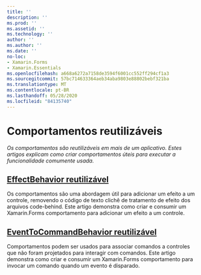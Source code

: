 ```yaml
---
title: ''
description: ''
ms.prod: ''
ms.assetid: ''
ms.technology: ''
author: ''
ms.author: ''
ms.date: ''
no-loc:
- Xamarin.Forms
- Xamarin.Essentials
ms.openlocfilehash: a668a6272a7158de3594f6001cc552ff294cf1a3
ms.sourcegitcommit: 57bc714633364aeb34aba9803e88802bebf321ba
ms.translationtype: MT
ms.contentlocale: pt-BR
ms.lasthandoff: 05/28/2020
ms.locfileid: "84135740"
---
```

# <a name="reusable-behaviors"></a>Comportamentos reutilizáveis

_Os comportamentos são reutilizáveis em mais de um aplicativo. Estes artigos explicam como criar comportamentos úteis para executar a funcionalidade comumente usada._

## <a name="reusable-effectbehavior"></a>[EffectBehavior reutilizável](effect-behavior.md)

Os comportamentos são uma abordagem útil para adicionar um efeito a um controle, removendo o código de texto clichê de tratamento de efeito dos arquivos code-behind. Este artigo demonstra como criar e consumir um Xamarin.Forms comportamento para adicionar um efeito a um controle.

## <a name="reusable-eventtocommandbehavior"></a>[EventToCommandBehavior reutilizável](event-to-command-behavior.md)

Comportamentos podem ser usados para associar comandos a controles que não foram projetados para interagir com comandos. Este artigo demonstra como criar e consumir um Xamarin.Forms comportamento para invocar um comando quando um evento é disparado.
